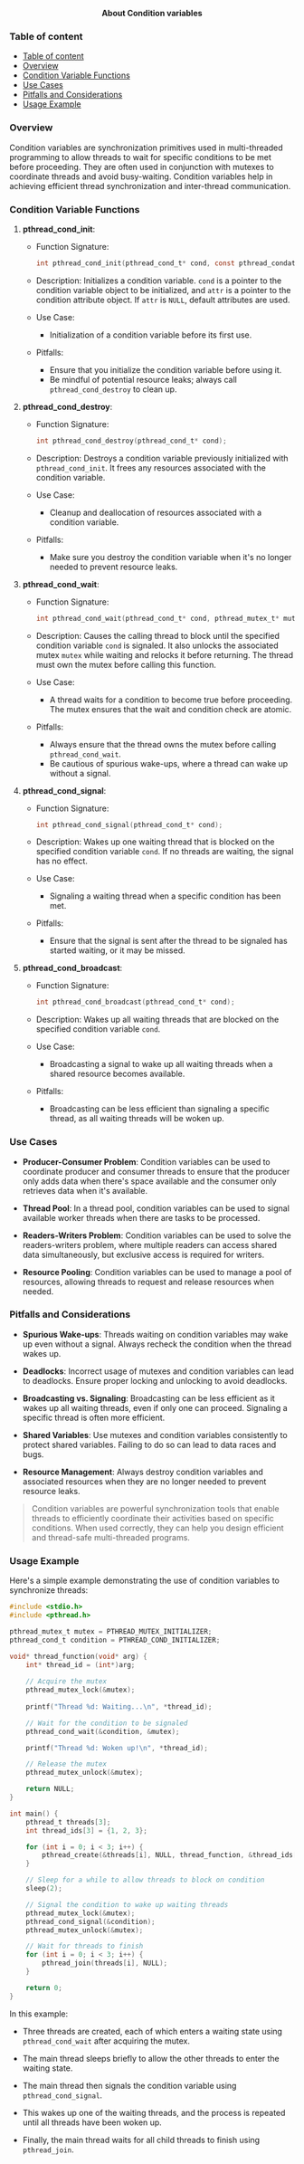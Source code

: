 **<div align="center" >About Condition variables</div>**

### Table of content

- [Table of content](#table-of-content)
- [Overview](#overview)
- [Condition Variable Functions](#condition-variable-functions)
- [Use Cases](#use-cases)
- [Pitfalls and Considerations](#pitfalls-and-considerations)
- [Usage Example](#usage-example)

### Overview

Condition variables are synchronization primitives used in multi-threaded programming to allow threads to wait for specific conditions to be met before proceeding. They are often used in conjunction with mutexes to coordinate threads and avoid busy-waiting. Condition variables help in achieving efficient thread synchronization and inter-thread communication.

### Condition Variable Functions

1. **pthread_cond_init**:

   - Function Signature:

     ```c
     int pthread_cond_init(pthread_cond_t* cond, const pthread_condattr_t* attr);
     ```

   - Description:
     Initializes a condition variable. `cond` is a pointer to the condition variable object to be initialized, and `attr` is a pointer to the condition attribute object. If `attr` is `NULL`, default attributes are used.

   - Use Case:
     - Initialization of a condition variable before its first use.

   - Pitfalls:
     - Ensure that you initialize the condition variable before using it.
     - Be mindful of potential resource leaks; always call `pthread_cond_destroy` to clean up.

2. **pthread_cond_destroy**:

   - Function Signature:

     ```c
     int pthread_cond_destroy(pthread_cond_t* cond);
     ```

   - Description:
     Destroys a condition variable previously initialized with `pthread_cond_init`. It frees any resources associated with the condition variable.

   - Use Case:
     - Cleanup and deallocation of resources associated with a condition variable.

   - Pitfalls:
     - Make sure you destroy the condition variable when it's no longer needed to prevent resource leaks.

3. **pthread_cond_wait**:

   - Function Signature:

     ```c
     int pthread_cond_wait(pthread_cond_t* cond, pthread_mutex_t* mutex);
     ```

   - Description:
     Causes the calling thread to block until the specified condition variable `cond` is signaled. It also unlocks the associated mutex `mutex` while waiting and relocks it before returning. The thread must own the mutex before calling this function.

   - Use Case:
     - A thread waits for a condition to become true before proceeding. The mutex ensures that the wait and condition check are atomic.

   - Pitfalls:
     - Always ensure that the thread owns the mutex before calling `pthread_cond_wait`.
     - Be cautious of spurious wake-ups, where a thread can wake up without a signal.

4. **pthread_cond_signal**:

   - Function Signature:

     ```c
     int pthread_cond_signal(pthread_cond_t* cond);
     ```

   - Description:
     Wakes up one waiting thread that is blocked on the specified condition variable `cond`. If no threads are waiting, the signal has no effect.

   - Use Case:
     - Signaling a waiting thread when a specific condition has been met.

   - Pitfalls:
     - Ensure that the signal is sent after the thread to be signaled has started waiting, or it may be missed.

5. **pthread_cond_broadcast**:

   - Function Signature:

     ```c
     int pthread_cond_broadcast(pthread_cond_t* cond);
     ```

   - Description:
     Wakes up all waiting threads that are blocked on the specified condition variable `cond`.

   - Use Case:
     - Broadcasting a signal to wake up all waiting threads when a shared resource becomes available.

   - Pitfalls:
     - Broadcasting can be less efficient than signaling a specific thread, as all waiting threads will be woken up.

### Use Cases

- **Producer-Consumer Problem**: Condition variables can be used to coordinate producer and consumer threads to ensure that the producer only adds data when there's space available and the consumer only retrieves data when it's available.

- **Thread Pool**: In a thread pool, condition variables can be used to signal available worker threads when there are tasks to be processed.

- **Readers-Writers Problem**: Condition variables can be used to solve the readers-writers problem, where multiple readers can access shared data simultaneously, but exclusive access is required for writers.

- **Resource Pooling**: Condition variables can be used to manage a pool of resources, allowing threads to request and release resources when needed.

### Pitfalls and Considerations

- **Spurious Wake-ups**: Threads waiting on condition variables may wake up even without a signal. Always recheck the condition when the thread wakes up.

- **Deadlocks**: Incorrect usage of mutexes and condition variables can lead to deadlocks. Ensure proper locking and unlocking to avoid deadlocks.

- **Broadcasting vs. Signaling**: Broadcasting can be less efficient as it wakes up all waiting threads, even if only one can proceed. Signaling a specific thread is often more efficient.

- **Shared Variables**: Use mutexes and condition variables consistently to protect shared variables. Failing to do so can lead to data races and bugs.

- **Resource Management**: Always destroy condition variables and associated resources when they are no longer needed to prevent resource leaks.

> Condition variables are powerful synchronization tools that enable threads to efficiently coordinate their activities based on specific conditions. When used correctly, they can help you design efficient and thread-safe multi-threaded programs.

### Usage Example

Here's a simple example demonstrating the use of condition variables to synchronize threads:

```c
#include <stdio.h>
#include <pthread.h>

pthread_mutex_t mutex = PTHREAD_MUTEX_INITIALIZER;
pthread_cond_t condition = PTHREAD_COND_INITIALIZER;

void* thread_function(void* arg) {
    int* thread_id = (int*)arg;
    
    // Acquire the mutex
    pthread_mutex_lock(&mutex);
    
    printf("Thread %d: Waiting...\n", *thread_id);

    // Wait for the condition to be signaled
    pthread_cond_wait(&condition, &mutex);

    printf("Thread %d: Woken up!\n", *thread_id);

    // Release the mutex
    pthread_mutex_unlock(&mutex);

    return NULL;
}

int main() {
    pthread_t threads[3];
    int thread_ids[3] = {1, 2, 3};

    for (int i = 0; i < 3; i++) {
        pthread_create(&threads[i], NULL, thread_function, &thread_ids[i]);
    }

    // Sleep for a while to allow threads to block on condition
    sleep(2);

    // Signal the condition to wake up waiting threads
    pthread_mutex_lock(&mutex);
    pthread_cond_signal(&condition);
    pthread_mutex_unlock(&mutex);

    // Wait for threads to finish
    for (int i = 0; i < 3; i++) {
        pthread_join(threads[i], NULL);
    }

    return 0;
}
```

In this example:

- Three threads are created, each of which enters a waiting state using `pthread_cond_wait` after acquiring the mutex.

- The main thread sleeps briefly to allow the other threads to enter the waiting state.

- The main thread then signals the condition variable using `pthread_cond_signal`.

- This wakes up one of the waiting threads, and the process is repeated until all threads have been woken up.

- Finally, the main thread waits for all child threads to finish using `pthread_join`.
